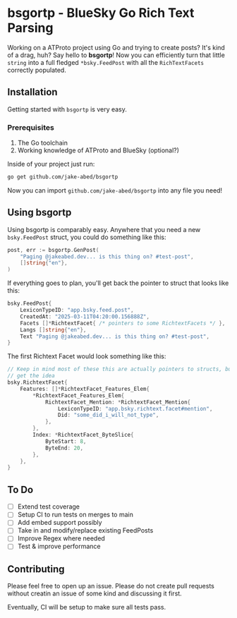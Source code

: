 # bsgortp - BlueSky Go Rich Text Parsing

Working on a ATProto project using Go and trying to create posts? It's kind of
a drag, huh? Say hello to **__bsgortp__**! Now you can efficiently turn that
little `string` into a full fledged `*bsky.FeedPost` with all the
`RichTextFacets` correctly populated.

## Installation

Getting started with `bsgortp` is very easy.

### Prerequisites

1) The Go toolchain
2) Working knowledge of ATProto and BlueSky (optional?)

Inside of your project just run:
```bash
go get github.com/jake-abed/bsgortp
```
Now you can import `github.com/jake-abed/bsgortp` into any file you need!

## Using bsgortp

Using bsgortp is comparably easy. Anywhere that you need a new `bsky.FeedPost`
struct, you could do something like this:
```go
post, err := bsgortp.GenPost(
    "Paging @jakeabed.dev... is this thing on? #test-post",
    []string{"en"},
)
```
If everything goes to plan, you'll get back the pointer to struct that looks
like this:
```go
bsky.FeedPost{
    LexiconTypeID: "app.bsky.feed.post",
	CreatedAt: "2025-03-11T04:20:00.156888Z",
	Facets []*RichtextFacet{ /* pointers to some RichtextFacets */ },
    Langs []string{"en"},
	Text "Paging @jakeabed.dev... is this thing on? #test-post",
}
```
The first Richtext Facet would look something like this:
```go
// Keep in mind most of these this are actually pointers to structs, but you
// get the idea
bsky.RichtextFacet{
    Features: []*RichtextFacet_Features_Elem{
        *RichtextFacet_Features_Elem{
            RichtextFacet_Mention: *RichtextFacet_Mention{
                LexiconTypeID: "app.bsky.richtext.facet#mention",
                Did: "some_did_i_will_not_type",
            },
        },
        Index: *RichtextFacet_ByteSlice{
            ByteStart: 8,
            ByteEnd: 20,
        },
    },
}
```
## To Do
- [ ] Extend test coverage
- [ ] Setup CI to run tests on merges to main
- [ ] Add embed support possibly
- [ ] Take in and modify/replace existing FeedPosts
- [ ] Improve Regex where needed
- [ ] Test & improve performance

## Contributing

Please feel free to open up an issue. Please do not create pull requests
without creatin an issue of some kind and discussing it first.

Eventually, CI will be setup to make sure all tests pass.

